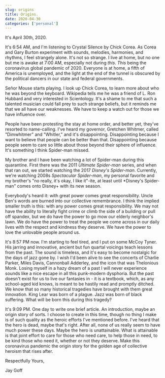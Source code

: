 ```yaml
---
slug: origins
title: Origins.
date: 2020-04-30
categories: ['personal']
---
```


It's April 30th, 2020.

It's 6:54 AM, and I'm listening to Crystal Silence by Chick Corea. As Corea and Gary Burton experiment with sounds, melodies, harmonies, and rhythms, I feel strangely alone. It's not so strange. I live at home, but no one but me is awake at 7:00 AM, especially not during *this*. *This* being the coronavirus global pandemic of 2020. Everyone is at home, a fifth of America is unemployed, and the light at the end of the tunnel is obscured by the political dancers in our state and federal governments.

Señor Mouse starts playing. I look up Chick Corea, to learn more about who he was beyond the keyboard. Wikipedia tells me he was a friend of L. Ron Hubbard and very interested in Scientology. It's a shame to me that such a talented musician could fall prey to such strange beliefs, but it reminds me that we all have our weaknesses. We have to keep a watch out for those we have influence over.

People have been protesting the stay at home order, and better yet, they've resorted to name-calling. I've heard my governor, Gretchen Whitmer, called "Dimwhitmer" and "Whitler," and it's disappointing. Disappointing because I want to believe that people can be better than that. Disappointing because people seem to care so little about those beyond their sphere of influence. It's something I think Spider-man missed.

My brother and I have been watching a lot of Spider-man during this quarantine. First there was the 2011 *Ultimate Spider-man* series, and when that ran out, we started watching the 2017 *Disney's Spider-man*. Currently, we're watching 2008s *Spectacular Spider-man*, my personal favorite and my brother's "no really, it's okay, I like it"-ite, at least until *Disney's Spider-man" comes onto Disney+ with its new season.

Everybody's heard it: with great power comes great responsibility. Uncle Ben's words are burned into our collective remembrance. I think the implied smaller truth is this: with any power comes great responsibility. We may not have the ability to literally fight crime or climb the side of a building or pull off spandex, but we do have the power to go mow our elderly neighbor's lawn. We do have the power to treat the people we come across in our daily lives with the respect and kindness they deserve. We have the power to love the unlovable people around us.

It's 8:57 PM now. I'm starting to feel tired, and I put on some McCoy Tyner. His jarring and innovative, ancient but fun quartal voicings teach lessons from the past. The sound is timeless, and it's easy to become nostalgic for the days of jazz gone by. I wish I'd been alive to see the concerts of Charlie Parker, Miles Davis, Cannonball Adderley, and the icon that was Thelonious Monk. Losing myself in a hazy dream of a past I will never experience sounds like a nice escape in all this punk-modern dysphoria. But the past doesn't exist for us to live our fantasies in - it is a textbook, which, as any school-aged kid knows, is meant to be hastily read and promptly ditched. We know that so many historical tragedies have brought with them great innovation. King Lear was born of a plague. Jazz was born of black suffering. What will be born this during this tragedy?

It's 9:09 PM. One day to write one brief article. An introduction, maybe an origin story of sorts. I choose to create in this time, though no thing I make is of such quality as the heroic efforts I've mentioned before. I've heard that the hero is dead, maybe that's right. After all, none of us really seem to have much power these days. Maybe the hero is unattainable. What is attainable is that joint effort to care for those who need care, to help those in need, to be kind those who need it, whether or not they deserve. Make this coronavirus pandemic the origin story for the golden age of collective heroism that rises after.

Respectfully Yours,

Jay Goff